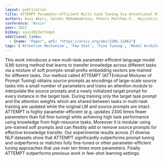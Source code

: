 ```yaml
---
layout: publication
title: ATTEMPT Parameter-efficient Multi-task Tuning Via Attentional Mixtures Of Soft Prompts
authors: Asai Akari, Salehi Mohammadreza, Peters Matthew E., Hajishirzi Hannaneh
conference: "Arxiv"
year: 2022
bibkey: asai2022attempt
additional_links:
  - {name: "Paper", url: "https://arxiv.org/abs/2205.11961"}
tags: ['Attention Mechanism', 'Few Shot', 'Fine Tuning', 'Model Architecture', 'Pretraining Methods', 'Prompting', 'Training Techniques']
---
```

This work introduces a new multi-task parameter-efficient language model (LM) tuning method that learns to transfer knowledge across different tasks via a mixture of soft prompts-small prefix embedding vectors pre-trained for different tasks. Our method called ATTEMPT (ATTEntional Mixtures of Prompt Tuning) obtains source prompts as encodings of large-scale source tasks into a small number of parameters and trains an attention module to interpolate the source prompts and a newly initialized target prompt for every instance in the target task. During training only the target task prompt and the attention weights which are shared between tasks in multi-task training are updated while the original LM and source prompts are intact. ATTEMPT is highly parameter-efficient (e.g. updates 2300 times fewer parameters than full fine-tuning) while achieving high task performance using knowledge from high-resource tasks. Moreover it is modular using pre-trained soft prompts and can flexibly add or remove source prompts for effective knowledge transfer. Our experimental results across 21 diverse NLP datasets show that ATTEMPT significantly outperforms prompt tuning and outperforms or matches fully fine-tuned or other parameter-efficient tuning approaches that use over ten times more parameters. Finally ATTEMPT outperforms previous work in few-shot learning settings.
